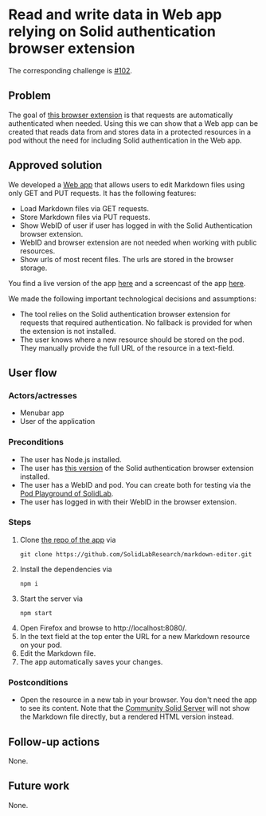 # Read and write data in Web app relying on Solid authentication browser extension

The corresponding challenge is [#102](https://github.com/SolidLabResearch/Challenges/issues/102).

## Problem
<!--
You can reuse the pitch of the challenge, but check if you need to make changes.
For example, it might happen that the approved solution does more than what the original pitch requested.
-->

The goal of [this browser extension](https://github.com/SolidLabResearch/Challenges/issues/67) is that requests are 
automatically authenticated when needed. 
Using this we can show that a Web app can be created that reads data from and stores data 
in a protected resources in a pod without the need for including Solid authentication in the Web app.

## Approved solution
<!--
Provide information about the approved solution:
names of tools/libraries created, repos, and so on.
-->

We developed a [Web app](https://github.com/SolidLabResearch/markdown-editor) that allows 
users to edit Markdown files using only GET and PUT requests.
It has the following features:

- Load Markdown files via GET requests.
- Store Markdown files via PUT requests.
- Show WebID of user if user has logged in with the Solid Authentication browser extension.
- WebID and browser extension are not needed when working with public resources.
- Show urls of most recent files. The urls are stored in the browser storage.

You find a live version of the app [here](https://solidlabresearch.github.io/markdown-editor/) and 
a screencast of the app [here](https://cloud.ilabt.imec.be/index.php/s/JcqFbRzNMFztC8D).

<!--
Provide a list of important technical decisions and assumptions.
-->
We made the following important technological decisions and assumptions:
- The tool relies on the Solid authentication browser extension for requests that required authentication. 
No fallback is provided for when the extension is not installed. 
- The user knows where a new resource should be stored on the pod. 
They manually provide the full URL of the resource in a text-field.


## User flow

<!--
Describe a concrete user flow with the approved solution.
Complete the following sections:
-->

### Actors/actresses

- Menubar app
- User of the application

### Preconditions

- The user has Node.js installed.
- The user has [this version](https://github.com/KNowledgeOnWebScale/solid-authentication-browser-extension/commit/bd8d9f8466382b637a640ec2ec11caccdecafc41) of 
the Solid authentication browser extension installed.
- The user has a WebID and pod.
You can create both for testing via the [Pod Playground of SolidLab](https://pod.playground.solidlab.be/).
- The user has logged in with their WebID in the browser extension.

### Steps

1. Clone [the repo of the app](https://github.com/SolidLabResearch/markdown-editor) via
   ```shell
   git clone https://github.com/SolidLabResearch/markdown-editor.git
   ```
2. Install the dependencies via
   ```shell
   npm i
   ```
3. Start the server via
   ```shell
   npm start
   ```
4. Open Firefox and browse to http://localhost:8080/.
5. In the text field at the top enter the URL for a new Markdown resource on your pod.
6. Edit the Markdown file.
7. The app automatically saves your changes.

### Postconditions

- Open the resource in a new tab in your browser. 
  You don't need the app to see its content.
  Note that the [Community Solid Server](https://github.com/CommunitySolidServer/CommunitySolidServer)
  will not show the Markdown file directly, but
  a rendered HTML version instead.

## Follow-up actions

None.

## Future work

None.
